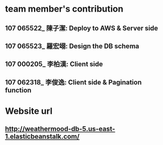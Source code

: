 # team member's contribution

## 107 065522_ 陳子潔: Deploy to AWS & Server side

## 107 065523_ 羅宏翊: Design the DB schema

## 107 000205_ 李柏漢: Client side

## 107 062318_ 李俊逸: Client side & Pagination function


# Website url

## http://weathermood-db-5.us-east-1.elasticbeanstalk.com/